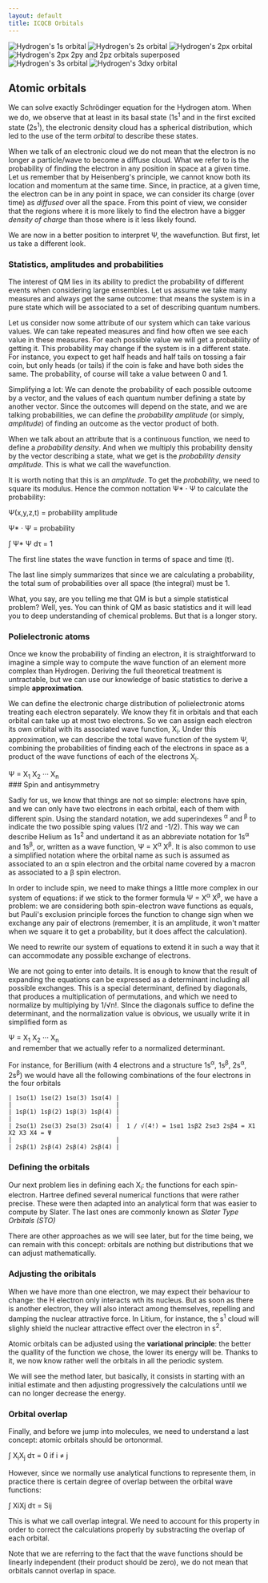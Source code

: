 ```yaml
---
layout: default
title: ICQCB Orbitals
---
```


![Hydrogen's 1s orbital ](H_1s.png "fig:Hydrogen's 1s orbital ") ![Hydrogen's 2s orbital ](H_2s.png "fig:Hydrogen's 2s orbital ") ![Hydrogen's 2px orbital ](H_2px.png "fig:Hydrogen's 2px orbital ") ![Hydrogen's 2px 2py and 2pz orbitals superposed ](H_2pxyz.png "fig:Hydrogen's 2px 2py and 2pz orbitals superposed ") ![Hydrogen's 3s orbital ](H_3s.png "fig:Hydrogen's 3s orbital ") ![Hydrogen's 3dxy orbital ](H_3dxy.png "fig:Hydrogen's 3dxy orbital ")

Atomic orbitals
---------------

We can solve exactly Schrödinger equation for the Hydrogen atom. When we do, we observe that at least in its basal state (1s<sup>1</sup> and in the first excited state (2s<sup>1</sup>), the electronic density cloud has a spherical distribution, which led to the use of the term *orbital* to describe these states.

When we talk of an electronic cloud we do not mean that the electron is no longer a particle/wave to become a diffuse cloud. What we refer to is the probability of finding the electron in any position in space at a given time. Let us remember that by Heisenberg's principle, we cannot know both its location and momentum at the same time. Since, in practice, at a given time, the electron can be in any point in space, we can consider its charge (over time) as *diffused* over all the space. From this point of view, we consider that the regions where it is more likely to find the electron have a bigger *density of charge* than those where is it less likely found.

We are now in a better position to interpret Ψ, the wavefunction. But first, let us take a different look.

### Statistics, amplitudes and probabilities

The interest of QM lies in its ability to predict the probability of different events when considering large ensembles. Let us assume we take many measures and always get the same outcome: that means the system is in a pure state which will be associated to a set of describing quantum numbers.

Let us consider now some attribute of our system which can take various values. We can take repeated measures and find how often we see each value in these measures. For each possible value we will get a probability of getting it. This probability may change if the system is in a different state. For instance, you expect to get half heads and half tails on tossing a fair coin, but only heads (or tails) if the coin is fake and have both sides the same. The probability, of course will take a value between 0 and 1.

Simplifying a lot: We can denote the probability of each possible outcome by a vector, and the values of each quantum number defining a state by another vector. Since the outcomes will depend on the state, and we are talking probabilities, we can define the *probability amplitude* (or simply, *amplitude*) of finding an outcome as the vector product of both.

When we talk about an attribute that is a continuous function, we need to define a *probability density*. And when we multiply this probability density by the vector describing a state, what we get is the *probability density amplitude*. This is what we call the wavefunction.

It is worth noting that this is an *amplitude*. To get the *probability*, we need to square its modulus. Hence the common nottation Ψ\* · Ψ to calculate the probability:

<div class="center" style="width:auto; margin-left:auto; margin-right:auto;">
Ψ(x,y,z,t) = probability amplitude

Ψ\* · Ψ = probability

∫ Ψ\* Ψ dτ = 1

</div>
The first line states the wave function in terms of space and time (t).

The last line simply summarizes that since we are calculating a probability, the total sum of probabilities over all space (the integral) must be 1.

What, you say, are you telling me that QM is but a simple statistical problem? Well, yes. You can think of QM as basic statistics and it will lead you to deep understanding of chemical problems. But that is a longer story.

### Polielectronic atoms

Once we know the probability of finding an electron, it is straightforward to imagine a simple way to compute the wave function of an element more complex than Hydrogen. Deriving the full theoretical treatment is untractable, but we can use our knowledge of basic statistics to derive a simple **approximation**.

We can define the electronic charge distribution of polielectronic atoms treating each electron separately. We know they fit in orbitals and that each orbital can take up at most two electrons. So we can assign each electron its own oribital with its associated wave function, X<sub>i</sub>. Under this approximation, we can describe the total wave function of the system Ψ, combining the probabilities of finding each of the electrons in space as a product of the wave functions of each of the electrons X<sub>i</sub>.

<div class="center" style="width:auto; margin-left:auto; margin-right:auto;">
Ψ = Χ<sub>1</sub> Χ<sub>2</sub> ··· Χ<sub>n</sub>

</div>
### Spin and antisymmetry

Sadly for us, we know that things are not so simple: electrons have spin, and we can only have two electrons in each orbital, each of them with different spin. Using the standard notation, we add superindexes <sup>α</sup> and <sup>β</sup> to indicate the two possible sping values (1/2 and -1/2). This way we can describe Helium as 1s<sup>2</sup> and undertand it as an abbreviate notation for 1s<sup>α</sup> and 1s<sup>β</sup>, or, written as a wave function, Ψ = Χ<sup>α</sup> Χ<sup>β</sup>. It is also common to use a simplified notation where the orbital name as such is assumed as associated to an α spin electron and the orbital name covered by a macron as associated to a β spin electron.

In order to include spin, we need to make things a little more complex in our system of equations: if we stick to the former formula Ψ = Χ<sup>α</sup> Χ<sup>β</sup>, we have a problem: we are considering both spin-electron wave functions as equals, but Pauli's exclusion principle forces the function to change sign when we exchange any pair of electrons (remember, it is an amplitude, it won't matter when we square it to get a probability, but it does affect the calculation).

We need to rewrite our system of equations to extend it in such a way that it can accommodate any possible exchange of electrons.

We are not going to enter into details. It is enough to know that the result of expanding the equations can be expressed as a determinant including all possible exchanges. This is a special determinant, defined by diagonals, that produces a multiplication of permutations, and which we need to normalize by multiplying by 1/√n!. SInce the diagonals suffice to define the determinant, and the normalization value is obvious, we usually write it in simplified form as

<div class="center" style="width:auto; margin-left:auto; margin-right:auto;">
Ψ = Χ<sub>1</sub> Χ<sub>2</sub> ··· Χ<sub>n</sub>

</div>
and remember that we actually refer to a normalized determinant.

For instance, for Berillium (with 4 electrons and a structure 1s<sup>α</sup>, 1s<sup>β</sup>, 2s<sup>α</sup>, 2s<sup>β</sup>) we would have all the following combinations of the four electrons in the four orbitals

    | 1sα(1) 1sα(2) 1sα(3) 1sα(4) |
    |                             |
    | 1sβ(1) 1sβ(2) 1sβ(3) 1sβ(4) |
    |                             |
    | 2sα(1) 2sα(3) 2sα(3) 2sα(4) |  1 / √(4!) = 1sα1 1sβ2 2sα3 2sβ4 = X1 X2 X3 X4 = Ψ
    |                             |
    | 2sβ(1) 2sβ(4) 2sβ(4) 2sβ(4) | 

### Defining the orbitals

Our next problem lies in defining each X<sub>i</sub>: the functions for each spin-electron. Hartree defined several numerical functions that were rather precise. These were then adapted into an analytical form that was easier to compute by Slater. The last ones are commonly known as *Slater Type Orbitals (STO)*

There are other approaches as we will see later, but for the time being, we can remain with this concept: orbitals are nothing but distributions that we can adjust mathematically.

### Adjusting the oribitals

When we have more than one electron, we may expect their behaviour to change: the H electron only interacts wth its nucleus. But as soon as there is another electron, they will also interact among themselves, repelling and damping the nuclear attractive force. In Litium, for instance, the s<sup>1</sup> cloud will slighly shield the nuclear attractive effect over the electron in s<sup>2</sup>.

Atomic orbitals can be adjusted using the **variational principle**: the better the quallity of the function we chose, the lower its energy will be. Thanks to it, we now know rather well the orbitals in all the periodic system.

We will see the method later, but basically, it consists in starting with an initial estimate and then adjusting progressively the calculations until we can no longer decrease the energy.

### Orbital overlap

Finally, and before we jump into molecules, we need to understand a last concept: atomic orbitals should be ortonormal.

∫ Χ<sub>i</sub>Χ<sub>j</sub> dτ = 0 if i ≠ j

However, since we normally use analytical functions to represente them, in practice there is certain degree of overlap between the orbital wave functions:

∫ ΧiΧj dτ = Sij

This is what we call overlap integral. We need to account for this property in order to correct the calculations properly by substracting the overlap of each orbital.

Note that we are referring to the fact that the wave functions should be linearly independent (their product should be zero), we do not mean that orbitals cannot overlap in space.
